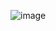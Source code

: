 ![image](https://github.com/helloren9/to-do-list/assets/23248070/4a1418b0-3946-4c20-9fe6-d926d3d27a31)
